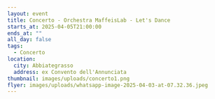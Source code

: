 ```yaml
---
layout: event
title: Concerto - Orchestra MaffeisLab - Let's Dance
starts_at: 2025-04-05T21:00:00
ends_at: ""
all_day: false
tags:
  - Concerto
location:
  city: Abbiategrasso
  address: ex Convento dell'Annunciata
thumbnail: images/uploads/concerto1.png
flyer: images/uploads/whatsapp-image-2025-04-03-at-07.32.36.jpeg
---
```

